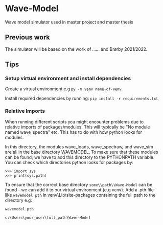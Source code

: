 # Wave-Model
Wave model simulator used in master project and master thesis


## Previous work
The simulator will be based on the work of ...... and Brørby 2021/2022. 

## Tips

### Setup virtual environment and install dependencies

Create a virtual environment e.g `py -m venv name-of-venv`.

Install required dependencies by running: `pip install -r requirements.txt`

### Relative Imports

When running different scripts you might encounter problems due to relative imports of packages/modules. This will typically be "No module named wave_spectra" etc. 
This has to do with how python looks for modules. 

In this directory, the modules wave_loads, wave_spectraw, and wave_sim are all in the base directory WAVEMODEL. To make sure that these modules can be found, we have to add this directory to the PYTHONPATH variable. You can check which directories python looks for packages by:

```
>>> import sys
>>> print(sys.path)
```

To ensure that the correct base directory `some\\path\\Wave-Model` can be found - we can add it to our virtual environment (e.g venv). Add a .pth file like `wavemodel.pth` in venv\Lib\site-packages containing the full path to the directory e.g:

```
wavemodel.pth

c:\Users\your_user\full_path\Wave-Model
```
